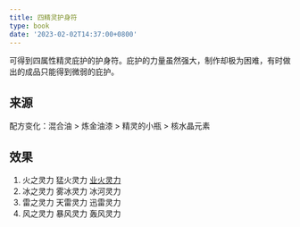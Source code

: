 ```yaml
---
title: 四精灵护身符
type: book
date: '2023-02-02T14:37:00+0800'
---
```


可得到四属性精灵庇护的护身符。庇护的力量虽然强大，制作却极为困难，有时做出的成品只能得到微弱的庇护。

## 来源

配方变化：混合油 > 炼金油漆 > 精灵的小瓶 > 核水晶元素

## 效果

1. 火之灵力 猛火灵力 [业火灵力](/docs/效果/业火灵力)
2. 冰之灵力 雾冰灵力 冰河灵力
3. 雷之灵力 天雷灵力 迅雷灵力
4. 风之灵力 暴风灵力 轰风灵力